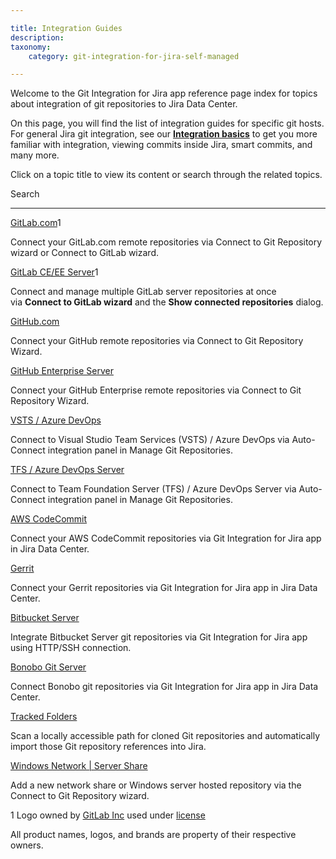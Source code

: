```yaml
---

title: Integration Guides
description:
taxonomy:
    category: git-integration-for-jira-self-managed

---
```

Welcome to the Git Integration for Jira app reference page index for topics about integration of git repositories to Jira Data Center.

On this page, you will find the list of integration guides for specific git hosts. For general Jira git integration, see our **[Integration basics](/wiki/spaces/GITSERVER/pages/86933642/Integration+basics)** to get you more familiar with integration, viewing commits inside Jira, smart commits, and many more.

Click on a topic title to view its content or search through the related topics.



 Search





* * *





[GitLab.com](/wiki/spaces/GITSERVER/pages/55312520/GitLab.com)1

Connect your GitLab.com remote repositories via Connect to Git Repository wizard or Connect to GitLab wizard.



[GitLab CE/EE Server](/wiki/spaces/GITSERVER/pages/80805889)1

Connect and manage multiple GitLab server repositories at once via **Connect to GitLab wizard** and the **Show connected repositories** dialog.



[GitHub.com](/wiki/spaces/GITSERVER/pages/55378058/GitHub.com)

Connect your GitHub remote repositories via Connect to Git Repository Wizard.



[GitHub Enterprise Server](/wiki/spaces/GITSERVER/pages/55345427/GitHub+Enterprise+Server)

Connect your GitHub Enterprise remote repositories via Connect to Git Repository Wizard.



[VSTS / Azure DevOps](/wiki/spaces/GIJDC/pages/92176406)

Connect to Visual Studio Team Services (VSTS) / Azure DevOps via Auto-Connect integration panel in Manage Git Repositories.



[TFS / Azure DevOps Server](/wiki/spaces/GIJDC/pages/91979843)

Connect to Team Foundation Server (TFS) / Azure DevOps Server via Auto-Connect integration panel in Manage Git Repositories.



[AWS CodeCommit](/wiki/spaces/GITSERVER/pages/80805925/AWS+CodeCommit)

Connect your AWS CodeCommit repositories via Git Integration for Jira app in Jira Data Center.



[Gerrit](/wiki/spaces/GITSERVER/pages/81002497/Gerrit)

Connect your Gerrit repositories via Git Integration for Jira app in Jira Data Center.



[Bitbucket Server](/wiki/spaces/GITSERVER/pages/80904230/Bitbucket+Server)

Integrate Bitbucket Server git repositories via Git Integration for Jira app using HTTP/SSH connection.



[Bonobo Git Server](/wiki/spaces/GITSERVER/pages/81068049/Bonobo)

Connect Bonobo git repositories via Git Integration for Jira app in Jira Data Center.



[Tracked Folders](/wiki/spaces/GITSERVER/pages/81002508/Tracked+Folders)

Scan a locally accessible path for cloned Git repositories and automatically import those Git repository references into Jira.



[Windows Network | Server Share](/wiki/spaces/GITSERVER/pages/81035265/Windows+Network+%7C+Server+Share)

Add a new network share or Windows server hosted repository via the Connect to Git Repository wizard.



1 Logo owned by [GitLab Inc](https://gitlab.com/) used under [license](https://creativecommons.org/licenses/by-nc-sa/4.0/)

All product names, logos, and brands are property of their respective owners.